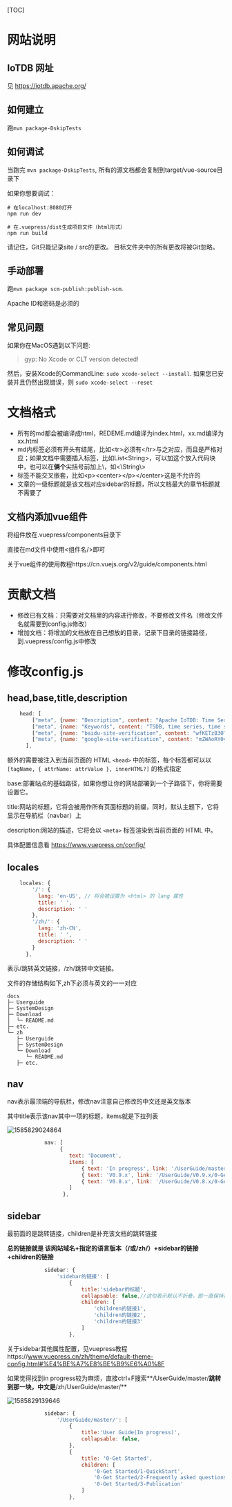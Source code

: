 <!--

    Licensed to the Apache Software Foundation (ASF) under one
    or more contributor license agreements.  See the NOTICE file
    distributed with this work for additional information
    regarding copyright ownership.  The ASF licenses this file
    to you under the Apache License, Version 2.0 (the
    "License"); you may not use this file except in compliance
    with the License.  You may obtain a copy of the License at
    
        http://www.apache.org/licenses/LICENSE-2.0
    
    Unless required by applicable law or agreed to in writing,
    software distributed under the License is distributed on an
    "AS IS" BASIS, WITHOUT WARRANTIES OR CONDITIONS OF ANY
    KIND, either express or implied.  See the License for the
    specific language governing permissions and limitations
    under the License.

-->

[TOC]

# 网站说明

## IoTDB 网址

见 https://iotdb.apache.org/

## 如何建立

跑`mvn package-DskipTests` 

## 如何调试

当跑完 `mvn package-DskipTests`, 所有的源文档都会复制到target/vue-source目录下

如果你想要调试：

```
# 在localhost:8080打开
npm run dev

# 在.vuepress/dist生成项目文件（html形式）
npm run build
```

请记住，Git只能记录site / src的更改。
目标文件夹中的所有更改将被Git忽略。

## 手动部署

跑`mvn package scm-publish:publish-scm`.

Apache ID和密码是必须的

## 常见问题

如果你在MacOS遇到以下问题:

> gyp: No Xcode or CLT version detected! 

然后，安装Xcode的CommandLine: `sudo xcode-select --install`.
如果您已安装并且仍然出现错误，则 `sudo xcode-select --reset`

# 文档格式

- 所有的md都会被编译成html，REDEME.md编译为index.html，xx.md编译为xx.html
- md内标签必须有开头有结尾，比如\<tr>必须有\</tr>与之对应，而且是严格对应；如果文档中需要插入标签，比如List\<String>，可以加这个放入代码块中，也可以在**俩个**尖括号前加上\，如\<\\String\\>
- 标签不能交叉嵌套，比如\<p>\<center>\</p>\</center>这是不允许的
- 文章的一级标题就是该文档对应sidebar的标题，所以文档最大的章节标题就不需要了

## 文档内添加vue组件

将组件放在.vuepress/components目录下

直接在md文件中使用\<组件名/>即可

关于vue组件的使用教程https://cn.vuejs.org/v2/guide/components.html

# 贡献文档

- 修改已有文档：只需要对文档里的内容进行修改，不要修改文件名（修改文件名就需要到config.js修改）
- 增加文档：将增加的文档放在自己想放的目录，记录下目录的链接路径，到.vuepress/config.js中修改

# 修改config.js

## head,base,title,description

```js
    head: [
		["meta", {name: "Description", content: "Apache IoTDB: Time Series Database for IoT"}],
        ["meta", {name: "Keywords", content: "TSDB, time series, time series database, IoTDB, IoT database, IoT data management,时序数据库, 时间序列管理, IoTDB, 物联网数据库, 实时数据库, 物联网数据管理, 物联网数据"}],
        ["meta", {name: "baidu-site-verification", content: "wfKETzB3OT"}],
        ["meta", {name: "google-site-verification", content: "mZWAoRY0yj_HAr-s47zHCGHzx5Ju-RVm5wDbPnwQYFo"}],
      ],
```

额外的需要被注入到当前页面的 HTML `<head>` 中的标签，每个标签都可以以 `[tagName, { attrName: attrValue }, innerHTML?]` 的格式指定

base:部署站点的基础路径，如果你想让你的网站部署到一个子路径下，你将需要设置它。

title:网站的标题，它将会被用作所有页面标题的前缀，同时，默认主题下，它将显示在导航栏（navbar）上

description:网站的描述，它将会以 `<meta>` 标签渲染到当前页面的 HTML 中。

具体配置信息看 https://www.vuepress.cn/config/

 ## locales

```js
	locales: {
		'/': {
		  lang: 'en-US', // 将会被设置为 <html> 的 lang 属性
		  title: ' ',
		  description: ' '
		},
		'/zh/': {
		  lang: 'zh-CN',
		  title: ' ',
		  description: ' '
		}
	  },
```

表示/跳转英文链接，/zh/跳转中文链接。

文件的存储结构如下,zh下必须与英文的一一对应

```
docs
├─ Userguide
├─ SystemDesign
├─ Download
│  └─ README.md
├─ etc.
└─ zh
   ├─ Userguide
   ├─ SystemDesign
   └─ Download
      └─ README.md
   ├─ etc.
```

## nav

nav表示最顶端的导航栏，修改nav注意自己修改的中文还是英文版本

其中title表示该nav其中一项的标题，items就是下拉列表

![1585829024864](https://user-images.githubusercontent.com/37333508/78358190-57d8ad80-75e5-11ea-87cb-48da2eb5383a.png)

```js
			nav: [
				 {
					text: 'Document',
					items: [
						{ text: 'In progress', link: '/UserGuide/master/0-Get Started/1-QuickStart' },
						{ text: 'V0.9.x', link: '/UserGuide/V0.9.x/0-Get Started/1-QuickStart' },
					    { text: 'V0.8.x', link: '/UserGuide/V0.8.x/0-Get Started/1-QuickStart'},
					]
				  },
```

## sidebar

最前面的是跳转链接，children是补充该文档的跳转链接

**总的链接就是 该网站域名+指定的语言版本（/或/zh/）+sidebar的链接+children的链接**

```js
			sidebar: {
				'sidebar的链接': [
					{
						title:'sidebar的标题',
						collapsable: false,//这句表示默认不折叠，即一直保持打开状态
                        children: [
							'children的链接1',
							'children的链接2',
							'children的链接3'
						]
					},
```

关于sidebar其他属性配置，见vuepress教程https://www.vuepress.cn/zh/theme/default-theme-config.html#%E4%BE%A7%E8%BE%B9%E6%A0%8F

如果觉得找到in progress较为麻烦，直接ctrl+F搜索**/UserGuide/master/**跳转到那一块，中文是**/zh/UserGuide/master/**

![1585829139646](https://user-images.githubusercontent.com/37333508/78358128-42638380-75e5-11ea-84bd-76e3864f191e.png)

```js
			sidebar: {
				'/UserGuide/master/': [
					{
						title:'User Guide(In progress)',
						collapsable: false,
					},
					{
						title: '0-Get Started',
						children: [
							'0-Get Started/1-QuickStart',
							'0-Get Started/2-Frequently asked questions',
							'0-Get Started/3-Publication'
						]
					},
```

